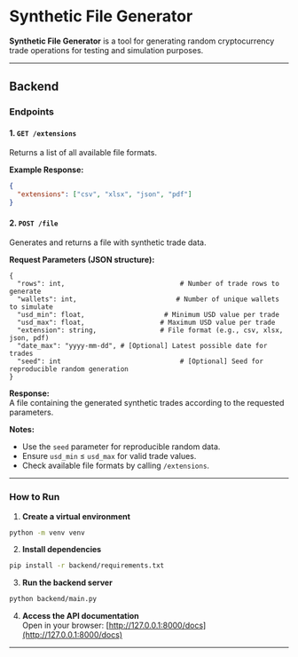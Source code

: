 # Synthetic File Generator

**Synthetic File Generator** is a tool for generating random cryptocurrency trade operations for testing and simulation purposes.

---

## Backend

### Endpoints

#### 1. `GET /extensions`
Returns a list of all available file formats.

**Example Response:**  
```json
{
  "extensions": ["csv", "xlsx", "json", "pdf"]
}
```

#### 2. `POST /file`
Generates and returns a file with synthetic trade data.

**Request Parameters (JSON structure):**  
```text
{
  "rows": int,                             # Number of trade rows to generate
  "wallets": int,                         # Number of unique wallets to simulate
  "usd_min": float,                    # Minimum USD value per trade
  "usd_max": float,                   # Maximum USD value per trade
  "extension": string,                # File format (e.g., csv, xlsx, json, pdf)
  "date_max": "yyyy-mm-dd", # [Optional] Latest possible date for trades
  "seed": int                              # [Optional] Seed for reproducible random generation
}
```


**Response:**  
A file containing the generated synthetic trades according to the requested parameters.

**Notes:**  
- Use the `seed` parameter for reproducible random data.  
- Ensure `usd_min` ≤ `usd_max` for valid trade values.  
- Check available file formats by calling `/extensions`.

---

### How to Run

1. **Create a virtual environment**  
```bash
python -m venv venv
```

2. **Install dependencies**  
```bash
pip install -r backend/requirements.txt
```

3. **Run the backend server**  
```bash
python backend/main.py
```

4. **Access the API documentation**  
Open in your browser: [http://127.0.0.1:8000/docs](http://127.0.0.1:8000/docs)

---